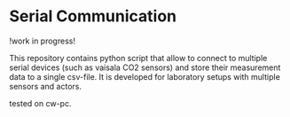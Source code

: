 # Serial Communication

!work in progress!

This repository contains python script that allow to connect to multiple serial devices (such as vaisala CO2 sensors) and store their measurement data to a single csv-file. It is developed for laboratory setups with multiple sensors and actors.

tested on cw-pc.
